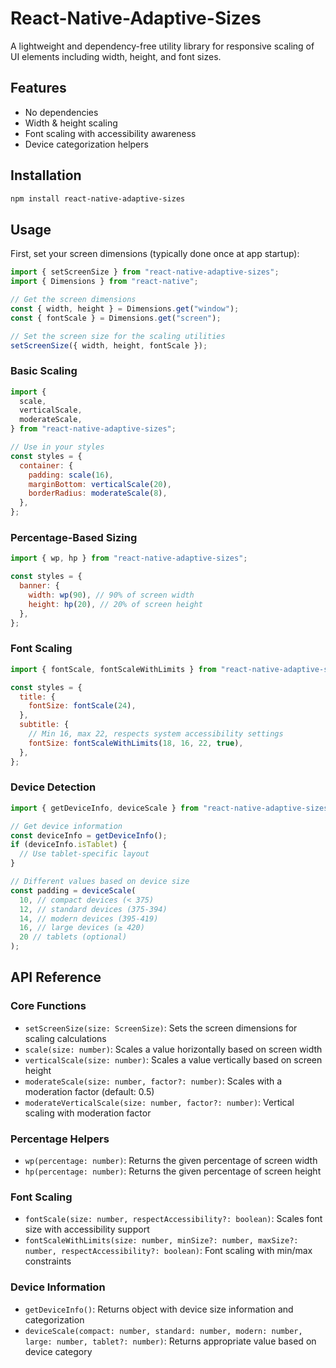 # React-Native-Adaptive-Sizes

A lightweight and dependency-free utility library for responsive scaling of UI elements including width, height, and font sizes.

## Features

- No dependencies
- Width & height scaling
- Font scaling with accessibility awareness
- Device categorization helpers

## Installation

```bash
npm install react-native-adaptive-sizes
```

## Usage

First, set your screen dimensions (typically done once at app startup):

```javascript
import { setScreenSize } from "react-native-adaptive-sizes";
import { Dimensions } from "react-native";

// Get the screen dimensions
const { width, height } = Dimensions.get("window");
const { fontScale } = Dimensions.get("screen");

// Set the screen size for the scaling utilities
setScreenSize({ width, height, fontScale });
```

### Basic Scaling

```javascript
import {
  scale,
  verticalScale,
  moderateScale,
} from "react-native-adaptive-sizes";

// Use in your styles
const styles = {
  container: {
    padding: scale(16),
    marginBottom: verticalScale(20),
    borderRadius: moderateScale(8),
  },
};
```

### Percentage-Based Sizing

```javascript
import { wp, hp } from "react-native-adaptive-sizes";

const styles = {
  banner: {
    width: wp(90), // 90% of screen width
    height: hp(20), // 20% of screen height
  },
};
```

### Font Scaling

```javascript
import { fontScale, fontScaleWithLimits } from "react-native-adaptive-sizes";

const styles = {
  title: {
    fontSize: fontScale(24),
  },
  subtitle: {
    // Min 16, max 22, respects system accessibility settings
    fontSize: fontScaleWithLimits(18, 16, 22, true),
  },
};
```

### Device Detection

```javascript
import { getDeviceInfo, deviceScale } from "react-native-adaptive-sizes";

// Get device information
const deviceInfo = getDeviceInfo();
if (deviceInfo.isTablet) {
  // Use tablet-specific layout
}

// Different values based on device size
const padding = deviceScale(
  10, // compact devices (< 375)
  12, // standard devices (375-394)
  14, // modern devices (395-419)
  16, // large devices (≥ 420)
  20 // tablets (optional)
);
```

## API Reference

### Core Functions

- `setScreenSize(size: ScreenSize)`: Sets the screen dimensions for scaling calculations
- `scale(size: number)`: Scales a value horizontally based on screen width
- `verticalScale(size: number)`: Scales a value vertically based on screen height
- `moderateScale(size: number, factor?: number)`: Scales with a moderation factor (default: 0.5)
- `moderateVerticalScale(size: number, factor?: number)`: Vertical scaling with moderation factor

### Percentage Helpers

- `wp(percentage: number)`: Returns the given percentage of screen width
- `hp(percentage: number)`: Returns the given percentage of screen height

### Font Scaling

- `fontScale(size: number, respectAccessibility?: boolean)`: Scales font size with accessibility support
- `fontScaleWithLimits(size: number, minSize?: number, maxSize?: number, respectAccessibility?: boolean)`: Font scaling with min/max constraints

### Device Information

- `getDeviceInfo()`: Returns object with device size information and categorization
- `deviceScale(compact: number, standard: number, modern: number, large: number, tablet?: number)`: Returns appropriate value based on device category
